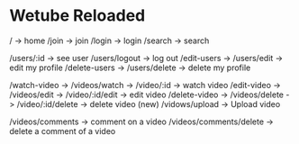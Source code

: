 # Wetube Reloaded

/ -> home
/join -> join
/login -> login
/search -> search

/users/:id -> see user
/users/logout -> log out
/edit-users -> /users/edit -> edit my profile
/delete-users -> /users/delete -> delete my profile

/watch-video -> /videos/watch -> /video/:id -> watch video
/edit-video -> /videos/edit -> /video/:id/edit -> edit video
/delete-video -> /videos/delete -> /video/:id/delete -> delete video
(new) /vidows/upload -> Upload video

/videos/comments -> comment on a video
/videos/comments/delete -> delete a comment of a video
